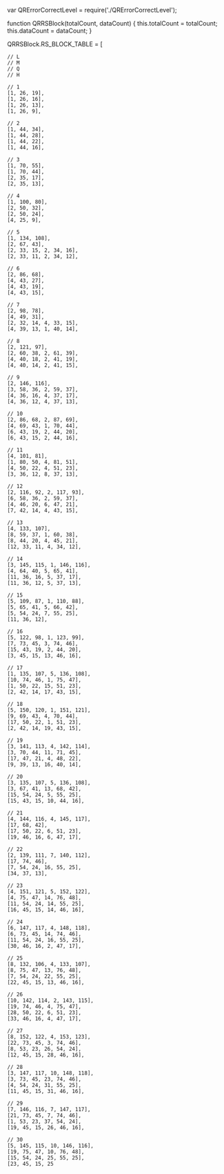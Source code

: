 var QRErrorCorrectLevel = require('./QRErrorCorrectLevel');

function QRRSBlock(totalCount, dataCount) {
	this.totalCount = totalCount;
	this.dataCount  = dataCount;
}

QRRSBlock.RS_BLOCK_TABLE = [

	// L
	// M
	// Q
	// H

	// 1
	[1, 26, 19],
	[1, 26, 16],
	[1, 26, 13],
	[1, 26, 9],
	
	// 2
	[1, 44, 34],
	[1, 44, 28],
	[1, 44, 22],
	[1, 44, 16],

	// 3
	[1, 70, 55],
	[1, 70, 44],
	[2, 35, 17],
	[2, 35, 13],

	// 4		
	[1, 100, 80],
	[2, 50, 32],
	[2, 50, 24],
	[4, 25, 9],
	
	// 5
	[1, 134, 108],
	[2, 67, 43],
	[2, 33, 15, 2, 34, 16],
	[2, 33, 11, 2, 34, 12],
	
	// 6
	[2, 86, 68],
	[4, 43, 27],
	[4, 43, 19],
	[4, 43, 15],
	
	// 7		
	[2, 98, 78],
	[4, 49, 31],
	[2, 32, 14, 4, 33, 15],
	[4, 39, 13, 1, 40, 14],
	
	// 8
	[2, 121, 97],
	[2, 60, 38, 2, 61, 39],
	[4, 40, 18, 2, 41, 19],
	[4, 40, 14, 2, 41, 15],
	
	// 9
	[2, 146, 116],
	[3, 58, 36, 2, 59, 37],
	[4, 36, 16, 4, 37, 17],
	[4, 36, 12, 4, 37, 13],
	
	// 10		
	[2, 86, 68, 2, 87, 69],
	[4, 69, 43, 1, 70, 44],
	[6, 43, 19, 2, 44, 20],
	[6, 43, 15, 2, 44, 16],

	// 11
	[4, 101, 81],
	[1, 80, 50, 4, 81, 51],
	[4, 50, 22, 4, 51, 23],
	[3, 36, 12, 8, 37, 13],

	// 12
	[2, 116, 92, 2, 117, 93],
	[6, 58, 36, 2, 59, 37],
	[4, 46, 20, 6, 47, 21],
	[7, 42, 14, 4, 43, 15],

	// 13
	[4, 133, 107],
	[8, 59, 37, 1, 60, 38],
	[8, 44, 20, 4, 45, 21],
	[12, 33, 11, 4, 34, 12],

	// 14
	[3, 145, 115, 1, 146, 116],
	[4, 64, 40, 5, 65, 41],
	[11, 36, 16, 5, 37, 17],
	[11, 36, 12, 5, 37, 13],

	// 15
	[5, 109, 87, 1, 110, 88],
	[5, 65, 41, 5, 66, 42],
	[5, 54, 24, 7, 55, 25],
	[11, 36, 12],

	// 16
	[5, 122, 98, 1, 123, 99],
	[7, 73, 45, 3, 74, 46],
	[15, 43, 19, 2, 44, 20],
	[3, 45, 15, 13, 46, 16],

	// 17
	[1, 135, 107, 5, 136, 108],
	[10, 74, 46, 1, 75, 47],
	[1, 50, 22, 15, 51, 23],
	[2, 42, 14, 17, 43, 15],

	// 18
	[5, 150, 120, 1, 151, 121],
	[9, 69, 43, 4, 70, 44],
	[17, 50, 22, 1, 51, 23],
	[2, 42, 14, 19, 43, 15],

	// 19
	[3, 141, 113, 4, 142, 114],
	[3, 70, 44, 11, 71, 45],
	[17, 47, 21, 4, 48, 22],
	[9, 39, 13, 16, 40, 14],

	// 20
	[3, 135, 107, 5, 136, 108],
	[3, 67, 41, 13, 68, 42],
	[15, 54, 24, 5, 55, 25],
	[15, 43, 15, 10, 44, 16],

	// 21
	[4, 144, 116, 4, 145, 117],
	[17, 68, 42],
	[17, 50, 22, 6, 51, 23],
	[19, 46, 16, 6, 47, 17],

	// 22
	[2, 139, 111, 7, 140, 112],
	[17, 74, 46],
	[7, 54, 24, 16, 55, 25],
	[34, 37, 13],

	// 23
	[4, 151, 121, 5, 152, 122],
	[4, 75, 47, 14, 76, 48],
	[11, 54, 24, 14, 55, 25],
	[16, 45, 15, 14, 46, 16],

	// 24
	[6, 147, 117, 4, 148, 118],
	[6, 73, 45, 14, 74, 46],
	[11, 54, 24, 16, 55, 25],
	[30, 46, 16, 2, 47, 17],

	// 25
	[8, 132, 106, 4, 133, 107],
	[8, 75, 47, 13, 76, 48],
	[7, 54, 24, 22, 55, 25],
	[22, 45, 15, 13, 46, 16],

	// 26
	[10, 142, 114, 2, 143, 115],
	[19, 74, 46, 4, 75, 47],
	[28, 50, 22, 6, 51, 23],
	[33, 46, 16, 4, 47, 17],

	// 27
	[8, 152, 122, 4, 153, 123],
	[22, 73, 45, 3, 74, 46],
	[8, 53, 23, 26, 54, 24],
	[12, 45, 15, 28, 46, 16],

	// 28
	[3, 147, 117, 10, 148, 118],
	[3, 73, 45, 23, 74, 46],
	[4, 54, 24, 31, 55, 25],
	[11, 45, 15, 31, 46, 16],

	// 29
	[7, 146, 116, 7, 147, 117],
	[21, 73, 45, 7, 74, 46],
	[1, 53, 23, 37, 54, 24],
	[19, 45, 15, 26, 46, 16],

	// 30
	[5, 145, 115, 10, 146, 116],
	[19, 75, 47, 10, 76, 48],
	[15, 54, 24, 25, 55, 25],
	[23, 45, 15, 25